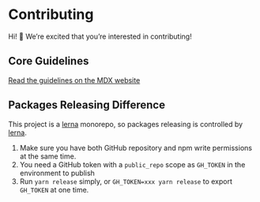 # Contributing

Hi! 👋 We’re excited that you’re interested in contributing!

## Core Guidelines

[Read the guidelines on the MDX website][contributing]

## Packages Releasing Difference

This project is a [lerna][] monorepo, so packages releasing is controlled by [lerna][].

1. Make sure you have both GitHub repository and npm write permissions at the same time.
2. You need a GitHub token with a `public_repo` scope as `GH_TOKEN` in the environment to publish
3. Run `yarn release` simply, or `GH_TOKEN=xxx yarn release` to export `GH_TOKEN` at one time.

[contributing]: https://mdxjs.com/contributing
[lerna]: https://github.com/lerna/lerna
